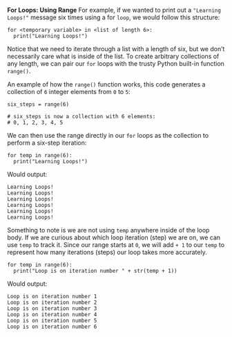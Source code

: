 **For Loops: Using Range**
For example, if we wanted to print out a `"Learning Loops!"` message six times using a for `loop`, we would follow this structure:
```
for <temporary variable> in <list of length 6>:
  print("Learning Loops!")
```

Notice that we need to iterate through a list with a length of six, but we don’t necessarily care what is inside of the list.
To create arbitrary collections of any length, we can pair our `for` loops with the trusty Python built-in function `range()`.

An example of how the `range()` function works, this code generates a collection of `6` integer elements from `0` to `5`:
```
six_steps = range(6)
 
# six_steps is now a collection with 6 elements:
# 0, 1, 2, 3, 4, 5
```

We can then use the range directly in our `for` loops as the collection to perform a six-step iteration:
```
for temp in range(6):
  print("Learning Loops!")
```

Would output:
```
Learning Loops!
Learning Loops!
Learning Loops!
Learning Loops!
Learning Loops!
Learning Loops!
```

Something to note is we are not using `temp` anywhere inside of the loop body. If we are curious about which loop iteration (step) we are on, 
we can use `temp` to track it. Since our range starts at `0`, we will add `+ 1` to our `temp` to represent how many iterations (steps) our loop takes more accurately.
```
for temp in range(6):
  print("Loop is on iteration number " + str(temp + 1))
```

Would output:
```
Loop is on iteration number 1
Loop is on iteration number 2
Loop is on iteration number 3
Loop is on iteration number 4
Loop is on iteration number 5
Loop is on iteration number 6
```



